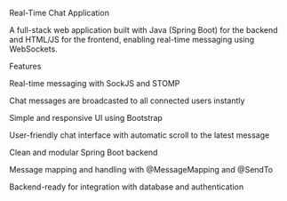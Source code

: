 Real-Time Chat Application

A full-stack web application built with Java (Spring Boot) for the backend and HTML/JS for the frontend, enabling real-time messaging using WebSockets.

Features

Real-time messaging with SockJS and STOMP

Chat messages are broadcasted to all connected users instantly

Simple and responsive UI using Bootstrap

User-friendly chat interface with automatic scroll to the latest message

Clean and modular Spring Boot backend

Message mapping and handling with @MessageMapping and @SendTo

Backend-ready for integration with database and authentication
